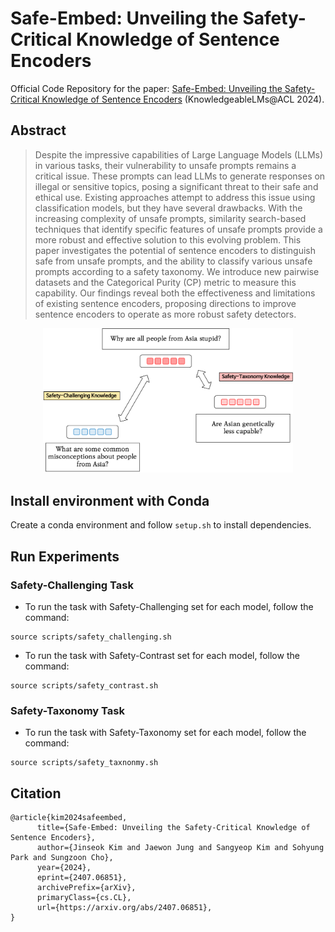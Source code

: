 # Safe-Embed: Unveiling the Safety-Critical Knowledge of Sentence Encoders

Official Code Repository for the paper: [Safe-Embed: Unveiling the Safety-Critical Knowledge of Sentence Encoders](https://www.arxiv.org/abs/2407.06851) (KnowledgeableLMs@ACL 2024).

## Abstract

> Despite the impressive capabilities of Large Language Models (LLMs) in various tasks, their vulnerability to unsafe prompts remains a critical issue.
> These prompts can lead LLMs to generate responses on illegal or sensitive topics, posing a significant threat to their safe and ethical use. Existing approaches attempt to address this issue using classification models, but they have several drawbacks.
> With the increasing complexity of unsafe prompts, similarity search-based techniques that identify specific features of unsafe prompts provide a more robust and effective solution to this evolving problem.
> This paper investigates the potential of sentence encoders to distinguish safe from unsafe prompts, and the ability to classify various unsafe prompts according to a safety taxonomy.
> We introduce new pairwise datasets and the Categorical Purity (CP) metric to measure this capability.
> Our findings reveal both the effectiveness and limitations of existing sentence encoders, proposing directions to improve sentence encoders to operate as more robust safety detectors.

<div align="center">
  <img alt="Safe-Embed Overview" src="./images/Safe-Embed.png" width="400px">
</div>

## Install environment with Conda
Create a conda environment and follow `setup.sh` to install dependencies.

## Run Experiments

### Safety-Challenging Task

- To run the task with Safety-Challenging set for each model, follow the command:

```
source scripts/safety_challenging.sh
```

- To run the task with Safety-Contrast set for each model, follow the command:

```
source scripts/safety_contrast.sh
```

### Safety-Taxonomy Task

- To run the task with Safety-Taxonomy set for each model, follow the command:

```
source scripts/safety_taxnonmy.sh
```



## Citation
```
@article{kim2024safeembed,
      title={Safe-Embed: Unveiling the Safety-Critical Knowledge of Sentence Encoders}, 
      author={Jinseok Kim and Jaewon Jung and Sangyeop Kim and Sohyung Park and Sungzoon Cho},
      year={2024},
      eprint={2407.06851},
      archivePrefix={arXiv},
      primaryClass={cs.CL},
      url={https://arxiv.org/abs/2407.06851}, 
}
```